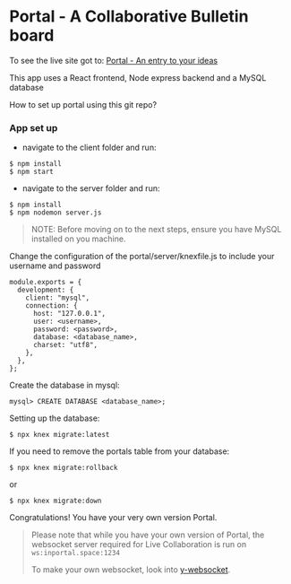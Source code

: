 # Portal - A Collaborative Bulletin board

To see the live site got to: [Portal - An entry to your ideas](http://inportal.space/)

This app uses a React frontend, Node express backend and a MySQL database

How to set up portal using this git repo?

### **App set up**

- navigate to the client folder and run:

```
$ npm install
$ npm start
```

- navigate to the server folder and run:

```
$ npm install
$ npm nodemon server.js
```

> NOTE: Before moving on to the next steps, ensure you have MySQL installed on you machine.

Change the configuration of the portal/server/knexfile.js to include your username and password

```
module.exports = {
  development: {
    client: "mysql",
    connection: {
      host: "127.0.0.1",
      user: <username>,
      password: <password>,
      database: <database_name>,
      charset: "utf8",
    },
  },
};
```

Create the database in mysql:

```
mysql> CREATE DATABASE <database_name>;
```

Setting up the database:

```
$ npx knex migrate:latest
```

If you need to remove the portals table from your database:

```
$ npx knex migrate:rollback
```

or

```
$ npx knex migrate:down
```

Congratulations! You have your very own version Portal.

> Please note that while you have your own version of Portal, the websocket server required for Live Collaboration is run on `ws:inportal.space:1234`
>
> To make your own websocket, look into [y-websocket](https://github.com/yjs/y-websocket).

